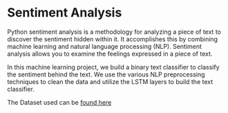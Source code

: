 # Sentiment Analysis

Python sentiment analysis is a methodology for analyzing a piece of text to discover the sentiment hidden within it. It accomplishes this by combining machine learning and natural language processing (NLP). 
Sentiment analysis allows you to examine the feelings expressed in a piece of text.

In this machine learning project, we build a binary text classifier to classify the sentiment behind the text. 
We use the various NLP preprocessing techniques to clean the data and utilize the LSTM layers to build the text classifier.

The Dataset used can be [found here](https://www.kaggle.com/datasets/crowdflower/twitter-airline-sentiment)
